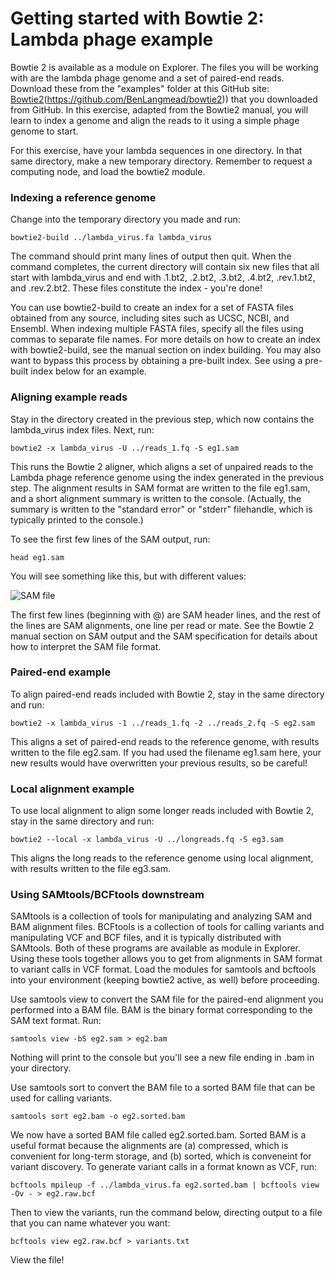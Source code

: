 # Getting started with Bowtie 2: Lambda phage example
Bowtie 2 is available as a module on Explorer. The files you will be working with are the lambda phage genome and a set of paired-end reads. Download these from the "examples" folder at this GitHub site: [Bowtie2]([https://pages.github.com/)(https://github.com/BenLangmead/bowtie2))  that you downloaded from GitHub. In this exercise, adapted from the Bowtie2 manual, you will learn to index a genome and align the reads to it using a simple phage genome to start.

For this exercise, have your lambda sequences in one directory. In that same directory, make a new temporary directory. Remember to request a computing node, and load the bowtie2 module.

### Indexing a reference genome
Change into the temporary directory you made and run:

`bowtie2-build ../lambda_virus.fa lambda_virus`

The command should print many lines of output then quit. When the command completes, the current directory will contain six new files that all start with lambda_virus and end with .1.bt2, .2.bt2, .3.bt2, .4.bt2, .rev.1.bt2, and .rev.2.bt2. These files constitute the index - you're done!

You can use bowtie2-build to create an index for a set of FASTA files obtained from any source, including sites such as UCSC, NCBI, and Ensembl. When indexing multiple FASTA files, specify all the files using commas to separate file names. For more details on how to create an index with bowtie2-build, see the manual section on index building. You may also want to bypass this process by obtaining a pre-built index. See using a pre-built index below for an example.

### Aligning example reads
Stay in the directory created in the previous step, which now contains the lambda_virus index files. Next, run:

`bowtie2 -x lambda_virus -U ../reads_1.fq -S eg1.sam`

This runs the Bowtie 2 aligner, which aligns a set of unpaired reads to the Lambda phage reference genome using the index generated in the previous step. The alignment results in SAM format are written to the file eg1.sam, and a short alignment summary is written to the console. (Actually, the summary is written to the "standard error" or "stderr" filehandle, which is typically printed to the console.)

To see the first few lines of the SAM output, run:

`head eg1.sam`

You will see something like this, but with different values:

![SAM file](https://github.com/jamiehenzy/Genome_analysis_SE_R/blob/main/SAM.png)

The first few lines (beginning with @) are SAM header lines, and the rest of the lines are SAM alignments, one line per read or mate. See the Bowtie 2 manual section on SAM output and the SAM specification for details about how to interpret the SAM file format.

### Paired-end example
To align paired-end reads included with Bowtie 2, stay in the same directory and run:

`bowtie2 -x lambda_virus -1 ../reads_1.fq -2 ../reads_2.fq -S eg2.sam`

This aligns a set of paired-end reads to the reference genome, with results written to the file eg2.sam. If you had used the filename eg1.sam here, your new results would have overwritten your previous results, so be careful!

### Local alignment example
To use local alignment to align some longer reads included with Bowtie 2, stay in the same directory and run:

`bowtie2 --local -x lambda_virus -U ../longreads.fq -S eg3.sam`

This aligns the long reads to the reference genome using local alignment, with results written to the file eg3.sam.

### Using SAMtools/BCFtools downstream
SAMtools is a collection of tools for manipulating and analyzing SAM and BAM alignment files. BCFtools is a collection of tools for calling variants and manipulating VCF and BCF files, and it is typically distributed with SAMtools. Both of these programs are available as module in Explorer. Using these tools together allows you to get from alignments in SAM format to variant calls in VCF format. Load the modules for samtools and bcftools into your environment (keeping bowtie2 active, as well) before proceeding.

Use samtools view to convert the SAM file for the paired-end alignment you performed into a BAM file. BAM is the binary format corresponding to the SAM text format. Run:

`samtools view -bS eg2.sam > eg2.bam`

Nothing will print to the console but you'll see a new file ending in .bam in your directory.

Use samtools sort to convert the BAM file to a sorted BAM file that can be used for calling variants.

`samtools sort eg2.bam -o eg2.sorted.bam`

We now have a sorted BAM file called eg2.sorted.bam. Sorted BAM is a useful format because the alignments are (a) compressed, which is convenient for long-term storage, and (b) sorted, which is conveneint for variant discovery. To generate variant calls in a format known as VCF, run:

`bcftools mpileup -f ../lambda_virus.fa eg2.sorted.bam | bcftools view -Ov - > eg2.raw.bcf`

Then to view the variants, run the command below, directing output to a file that you can name whatever you want:

`bcftools view eg2.raw.bcf > variants.txt`

View the file!
